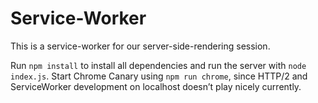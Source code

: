# Service-Worker

This is a service-worker for our server-side-rendering session.

Run `npm install` to install all dependencies and run the server with `node index.js`.
Start Chrome Canary using `npm run chrome`, since HTTP/2 and ServiceWorker development
on localhost doesn’t play nicely currently.
